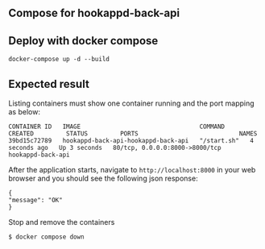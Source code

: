 ## Compose for hookappd-back-api

## Deploy with docker compose

```shell
docker-compose up -d --build
```
## Expected result

Listing containers must show one container running and the port mapping as below:
```
CONTAINER ID   IMAGE                                 COMMAND       CREATED         STATUS         PORTS                            NAMES
39bd15c72789   hookappd-back-api-hookappd-back-api   "/start.sh"   4 seconds ago   Up 3 seconds   80/tcp, 0.0.0.0:8000->8000/tcp   hookappd-back-api
```

After the application starts, navigate to `http://localhost:8000` in your web browser and you should see the following json response:
```
{
"message": "OK"
}
```

Stop and remove the containers
```
$ docker compose down
```
